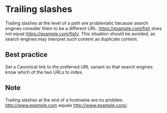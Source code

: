 # Trailing slashes 
Trailing slashes at the level of a path are problematic because search engines consider them to be a different URL. https://example.com/fish does not equal https://example.com/fish/. This situation should be avoided, as search engines may interpret such content as duplicate content. 
## Best practice
Set a Canonical link to the preferred URL variant so that search engines know which of the two URLs to index.

## Note
Trailing slashes at the end of a hostname are no problem. http://www.example.com equals http://www.example.com/.
